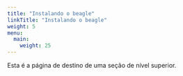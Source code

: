 ```yaml
---
title: "Instalando o beagle"
linkTitle: "Instalando o beagle"
weight: 5
menu:
  main:
    weight: 25
---
```


Esta é a página de destino de uma seção de nível superior.
